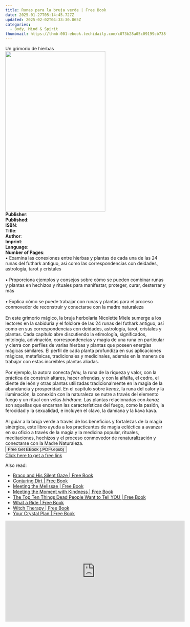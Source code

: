 ```yaml
---
title: Runas para la bruja verde | Free Book
date: 2025-01-27T05:14:45.727Z
updated: 2025-02-02T04:33:30.865Z
categories:
  - Body, Mind & Spirit
thumbnail: https://thmb-001-ebook.techidaily.com/c073b28a05c09199cb738f3829063674add079031e1912de133c03fe343e7777.jpg
---
```

<main id="book-container">
  <div class="flex flex-col">
    <div class="book-brief flex-1 py-6 px-4 sm:p-6 md:py-10 md:px-8">
      <!-- brief-->
      <div class="book-brief-main">Un grimorio de hierbas</div>
    </div>
    <div
      class="book-meta-info flex-1 grid gap-4 col-start-1 col-end-3 row-start-1 sm:mb-6 sm:grid-cols-4 lg:gap-6 lg:col-start-2 lg:row-end-6 lg:row-span-6 lg:mb-0"
    >
      <div
        class="book-meta-info-left place-content-center mt-4 p-4 text-sm leading-6 col-start-2 col-span-2 dark:text-slate-400"
      >
        <img
          class="w-full h-500 object-cover rounded-lg sm:h-255 sm:col-span-2 lg:col-span-full"
          src="https://img-001-ebook.techidaily.com/e678fe08fa6ea4b0d99d5700d9149078b38763c8d9350b28d9417ce36a836488.jpg"
          alt=""
          width="312"
          height="500"
        />
      </div>
      <div
        class="book-meta-info-right mt-2 col-start-1 row-start-2 col-span-3 self-center"
      >
        <!-- meta data  -->
        <div class="flex flex-col px-4 md:px-8">
          <div class="flex-1">
            <strong>Publisher</strong>:<span class="px-2"></span>
          </div>
          <div class="flex-1">
            <strong>Published</strong>:<span class="px-2"></span>
          </div>
          <div class="flex-1">
            <strong>ISBN</strong>:<span class="px-2"></span>
          </div>
          <div class="flex-1">
            <strong>Title</strong>:<span class="px-2"></span>
          </div>
          <div class="flex-1">
            <strong>Author</strong>:<span class="px-2"></span>
          </div>
          <div class="flex-1">
            <strong>Imprint</strong>:<span class="px-2"></span>
          </div>
          <div class="flex-1">
            <strong>Language</strong>:<span class="px-2"></span>
          </div>
          <div class="flex-1">
            <strong>Number of Pages</strong>:<span class="px-2"></span>
          </div>
        </div>
      </div>
    </div>
    <div class="book-description flex-1 py-6 px-4 sm:p-6 md:py-10 md:px-8">
      <div class="book-description-main">
        <div accordion-content="" id="description">
          • Examina las conexiones entre hierbas y plantas de cada una de las 24
          runas del futhark antiguo, así como las correspondencias con deidades,
          astrología, tarot y cristales<br /><br />• Proporciona ejemplos y
          consejos sobre cómo se pueden combinar runas y plantas en hechizos y
          rituales para manifestar, proteger, curar, desterrar y más<br /><br />•
          Explica cómo se puede trabajar con runas y plantas para el proceso
          conmovedor de reconstruir y conectarse con la madre naturaleza<br /><br />En
          este grimorio mágico, la bruja herbolaria Nicolette Miele sumerge a
          los lectores en la sabiduría y el folclore de las 24 runas del futhark
          antiguo, así como en sus correspondencias con deidades, astrología,
          tarot, cristales y plantas. Cada capítulo abre discutiendo la
          etimología, significados, mitología, adivinación, correspondencias y
          magia de una runa en particular y cierra con perfiles de varias
          hierbas y plantas que poseen energías mágicas similares. El perfil de
          cada planta profundiza en sus aplicaciones mágicas, metafísicas,
          tradicionales y medicinales, además en la manera de trabajar con estas
          increíbles plantas aliadas.<br /><br />Por ejemplo, la autora conecta
          <i>fehu,</i> la runa de la riqueza y valor, con la práctica de
          construir altares, hacer ofrendas, y con la alfalfa, el cedro, el
          diente de león y otras plantas utilizadas tradicionalmente en la magia
          de la abundancia y prosperidad. En el capítulo sobre <i>kenaz,</i> la
          runa del calor y la iluminación, la conexión con la naturaleza se
          nutre a través del elemento fuego y un ritual con velas
          <i>bindrune.</i> Las plantas relacionadas con <i>kenaz</i> son
          aquellas que encarnan las características del fuego, como la pasión,
          la ferocidad y la sexualidad, e incluyen el clavo, la damiana y la
          kava kava.<br /><br />Al guiar a la bruja verde a través de los
          beneficios y fortalezas de la magia sinérgica, este libro ayuda a los
          practicantes de magia ecléctica a avanzar en su oficio a través de la
          magia y la medicina popular, rituales, meditaciones, hechizos y el
          proceso conmovedor de renaturalización y conectarse con la Madre
          Naturaleza.
        </div>
        <div class="accordion-fader"></div>
      </div>
    </div>
    <div class="book-excerpts flex-1 py-6 px-4 sm:p-6 md:py-10 md:px-8"></div>
    <div
      class="book-about-author flex-1 py-6 px-4 sm:p-6 md:py-10 md:px-8"
    ></div>
    <div class="book-free-get flex-1 py-6 px-4 sm:p-6 md:py-10 md:px-8">
      <button
        id="btn-free-get"
        class="bg-blue-500 hover:bg-blue-700 text-white font-bold py-2 px-4 rounded"
      >
        Free Get EBook (.PDF/.epub)
      </button>
      <div id="countdown-display" class="px-2 text-lg mt-2"></div>
      <a
        id="free-link"
        class="hidden bg-blue-500 hover:bg-blue-700 text-white font-bold py-2 px-4 rounded"
        href="https://www.ebooks.com/en-us/book/211350589/runas-para-la-bruja-verde/nicolette-miele/"
        target="_blank"
        >Click here to get a free link</a
      >
    </div>
    <script>
      let countdownTime = 0;
      let countdownInterval = null;
      document
        .getElementById('btn-free-get')
        .addEventListener('click', startCountdown);
      function startCountdown() {
        countdownTime = new Date().getTime() + 60000 * 3;
        countdownInterval = setInterval(updateCountdown, 1000);
        document.getElementById('btn-free-get').disabled = true;
        document
          .getElementById('btn-free-get')
          .classList.add('bg-gray-500', 'cursor-not-allowed');
      }
      function updateCountdown() {
        let currentTime = new Date().getTime();
        let timeLeft = countdownTime - currentTime;
        let secondsLeft = Math.floor(timeLeft / 1000);
        document.getElementById('countdown-display').innerHTML =
          `Remaining time: ${secondsLeft} seconds.`;
        if (secondsLeft <= 0) {
          clearInterval(countdownInterval);
          document.getElementById('btn-free-get').classList.add('hidden');
          document.getElementById('free-link').classList.remove('hidden');
          document.getElementById('countdown-display').innerHTML = '';
        }
      }
    </script>
  </div>
</main>

<ins class="adsbygoogle"
      style="display:block"
      data-ad-client="ca-pub-7571918770474297"
      data-ad-slot="8358498916"
      data-ad-format="auto"
      data-full-width-responsive="true"></ins>
    

<span class="atpl-alsoreadstyle">Also read:</span>
<div><ul>
<li><a href="https://novels-ebooks.techidaily.com/211012170-9781803412481-braco-and-his-silent-gaze/"><u>Braco and His Silent Gaze | Free Book</u></a></li>
<li><a href="https://novels-ebooks.techidaily.com/211012167-9781803413334-conjuring-dirt/"><u>Conjuring Dirt | Free Book</u></a></li>
<li><a href="https://novels-ebooks.techidaily.com/211012175-9781803412504-meeting-the-melissae/"><u>Meeting the Melissae | Free Book</u></a></li>
<li><a href="https://novels-ebooks.techidaily.com/211012179-9781803413297-meeting-the-moment-with-kindness/"><u>Meeting the Moment with Kindness | Free Book</u></a></li>
<li><a href="https://novels-ebooks.techidaily.com/211012211-9781401978082-the-top-ten-things-dead-people-want-to-tell-you/"><u>The Top Ten Things Dead People Want to Tell YOU | Free Book</u></a></li>
<li><a href="https://novels-ebooks.techidaily.com/211012045-9798886548068-what-a-ride/"><u>What a Ride | Free Book</u></a></li>
<li><a href="https://novels-ebooks.techidaily.com/211011935-9781088263679-witch-therapy/"><u>Witch Therapy | Free Book</u></a></li>
<li><a href="https://novels-ebooks.techidaily.com/211012445-9781841815619-your-crystal-plan/"><u>Your Crystal Plan | Free Book</u></a></li>
</ul></div>

<!-- affiliate ads begin -->
<iframe width="560" height="315" src="https://www.youtube.com/embed/jvwX82j3ci0?si=gAWoovjXgs3m1d7S" title="YouTube video player" frameborder="0" allow="accelerometer; autoplay; clipboard-write; encrypted-media; gyroscope; picture-in-picture; web-share" referrerpolicy="strict-origin-when-cross-origin" allowfullscreen></iframe>
<!-- affiliate ads end -->

